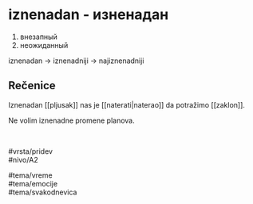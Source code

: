 # iznenadan - изненадан

1. внезапный  
2. неожиданный

iznenadan → iznenadniji → najiznenadniji

## Rečenice

Iznenadan [[pljusak]] nas je [[naterati|naterao]] da potražimo [[zaklon]].

Ne volim iznenadne promene planova.

<br>

#vrsta/pridev  
#nivo/A2  

#tema/vreme  
#tema/emocije  
#tema/svakodnevica  

